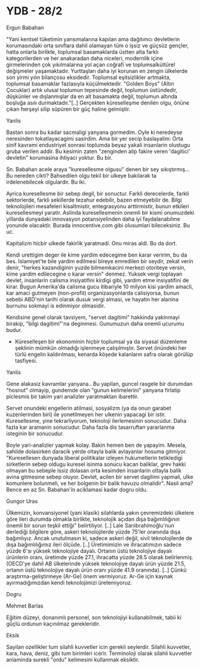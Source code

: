 # YDB - 28/2

Ergun Babahan

"Yani kentsel tüketimin yansımalarına kapılan ama dağıtımcı devletlerin korumasındaki orta sınıflara dahil olamayan tüm o işsiz ve güçsüz gençler, hatta onlarla birlikte, toplumsal basamaklarda üstten alta farklı kategorilerden ve her anakaradan daha niceleri, modernlik içine girmelerinden çok yıkılmalarına yol açan coğrafi ve toplumsalkültürel değişmeler yaşamaktadır.
Yurttaşları daha iyi korunan en zengin ülkelerde son yirmi yılın bilançosu eksidedir. Toplumsal eşitsizlikler artmakta, toplumsal basamaklar fazlasıyla küçülmektedir. "Golden Boys" (Altın Çocuklar) artık ulusal toplumun tepesinde değil, toplumun üstündedir, düşkünler ve dışlanmışlar da en alt basamakta değil, toplumun altında boşluğa asılı durmaktadır."[..] Gerçekten küreselleşme denilen olgu, önüne çıkan herşeyi silip süpüren bir güç haline gelmiştir.

Yanlis

Bastan sonra bu kadar sacmaligi yanyana gormedim. Oyle ki neredeyse neresinden tokatlayacagimi sasirdim. Ama bir yer secip baslayalim: Orta sinif kavrami endustriyel sonrasi toplumda beyaz yakali insanlarin olustugu gruba verilen addir. Bu kesimin zaten "zenginden alip fakire veren 'dagitici' devletin" korumasina ihtiyaci yoktur. Bu bir.

Sn. Babahan acele araya "kuresellesme olgusu" denen bir sey sıkıştırmış... Bu nereden cikti? Bahsedilen olgu tekil bir ulkeye bakilarak ta irdelenebilecek olgulardir. Bu iki.

Ayrica kuresellesme bir sebep degil, bir sonuctur. Farkli derecelerde, farkli sektorlerde, farkli sekillerde tezahur edebilir, bazen etmeyebilir de. Bilgi teknolojileri mesafeleri kisaltmistir, entegrasyonu arttirmistir, bunun etkileri kuresellesmeyi yaratir. Aslinda kuresellesmenin onemli bir kismi onumuzdeki yillarda dunyadaki innovasyon potansiyelinden daha iyi faydalanabilme yonunde olacaktir. Burada innocentive.com gibi olusumlari bileceksiniz. Bu uc.

Kapitalizm hicbir ulkede fakirlik yaratmadi. Onu miras aldi. Bu da dort.

Kendi urettigim deger ile kime yardim edecegime ben karar veririm, bu da bes. Islamiyet'te bile yardim edilmesi bireye emredilen bir seydir, zekat verin denir, "herkes kazandiginin yuzde bilmemkacini merkezi otoriteye versin, kime yardim edilecegine o karar versin" denmez. Yuksek vergi toplayan devlet, insanlarin calisma insiyatifini kirdigi gibi, yardim etme insiyatifini de kirar. Bugun Amerika'da calisma gucu itibariyle 10 milyon kisi yardim amacli, kar amaci gutmeyen (non-profit) organizasyonlarda calisiyorsa, bunun sebebi ABD'nin tarihi olarak dusuk vergi almasi, ve hayatin her alanina burnunu sokmayi is edinmiyor olmasidir.

Kendisine genel olarak tavsiyem, "servet dagitimi" hakkinda yakinmayi birakip, "bilgi dagitimi"'na deginmesi. Gunumuzun daha onemli ucurumu budur.

* Küreselleşen bir ekonominin hiçbir toplumsal ya da siyasal düzenleme şeklinin mümkün olmadığı işlenmeye çalışılmıştır. Servet önündeki her türlü engelin kaldırılması, kenarda köşede kalanların safra olarak görülüp tasfiyesi.

Yanlis

Gene alakasiz kavramlar yanyana.. Bu yapilan, guncel rasgele bir durumdan "hosnut" olmayip, gundemde olan "gunun kelimelerini" yanyana firlatip piclesmis bir takim yari analizler yaratmaktan ibarettir.

Servet onundeki engellerin atilmasi, sosyalizm (ya da onun garabet kuzenlerinden biri) ile yonetilmeyen her ulkenin yapacagi bir istir. Kuresellesme, yine tekrarliyorum, teknoloji ilerlemesinin sonucudur. Daha fazla kar aramanin sonucudur. Daha fazla dis tasarruftan yararlanma isteginin bir sonucudur.

Boyle yari-analizler yapmak kolay. Bakin hemen ben de yapayim. Mesela, sahilde dolasirken daracik yerde oltayla balik avlayanlar hosuma gitmiyor. "Kuresellesen dunyada liberal politikalar izleyen hukumetlerin tetikledigi sirketlerin sebep oldugu kuresel isinma sonucu kacan baliklar, grev hakki olmayan bu sebeple issiz dolasan orta kesimden insanlarin oltayla balik avina gitmesine sebep oluyor. Devlet, acilen bir servet dagilimi yapmali, ulke komunlere bolunmeli, ve her bolgenin bir balik havuzu olmalidir". Nasil ama? Bence en az Sn. Babahan'in aciklamasi kadar dogru oldu.

Gungor Uras

Ülkemizin, konvansiyonel (yani klasik) silahlarda yakın çevremizdeki ülkelere göre ileri durumda olmakla birlikte, teknolojik açıdan dışa bağımlılığının önemli bir sorun teşkil ettiği" belirtiliyor. [..] Lale Sarıibrahimoğlu'nun derlediği bilgilere göre, askeri teknolojilerde yüzde 75'ler oranında dışa bağımlıyız. Ancak unutulmasın ki, sadece askeri değil, sivil teknolojilerde de dışa bağımlılığımız ileri ölçüde. [..] Üretimimizin ve ihracatımızın sadece yüzde 6'sı yüksek teknolojiye dayalı. Ortanın üstü teknolojiye dayalı ürünlerin oranı, üretimde yüzde 27.1, ihracatta yüzde 28.5 olarak belirlenmiş. (OECD'ye dahil AB ülkelerinde yüksek teknolojiye dayalı ürün yüzde 21.5, ortanın üstü teknolojiye dayalı ürün oranı yüzde 41.9 oranında). [..] Çünkü araştırma-geliştirmeye (Ar-Ge) önem vermiyoruz. Ar-Ge için kaynak ayırmadığımızdan kendi teknolojimizi üretemiyoruz.

Dogru

Mehmet Barlas

Eğitim düzeyi, donanımlı personel, son teknolojiyi kullanabilmek, tabii ki güçlü ordunun kaçınılmaz gerekleridir.

Eksik

Sayilan ozellikler tum silahli kuvvetler icin gerekli seylerdir. Silahli kuvvetler, kara, hava, deniz, gibi tum birimleri icerir. Terminoloji olarak silahli kuvvetler anlaminda surekli "ordu" kelimesini kullanmak eksiktir.




